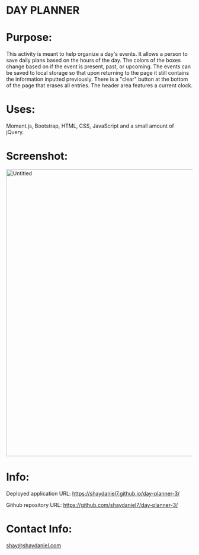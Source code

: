 # DAY PLANNER

# Purpose:

This activity is meant to help organize a day's events. It allows a person to save daily plans based on the hours of the day. The colors of the boxes change based on if the event is present, past, or upcoming. The events can be saved to local storage so that upon returning to the page it still contains the information inputted previously. There is a "clear" button at the bottom of the page that erases all entries. The header area features a current clock.


# Uses:

Moment.js, Bootstrap, HTML, CSS, JavaScript and a small amount of jQuery.

# Screenshot:

<img width="773" alt="Untitled" src="https://user-images.githubusercontent.com/67557233/92336762-f2d42880-f058-11ea-83d8-b8ab7776ca46.png">

# Info:

Deployed application URL: https://shaydaniel7.github.io/day-planner-3/

Github repository URL: https://github.com/shaydaniel7/day-planner-3/

# Contact Info:

shay@shaydaniel.com
